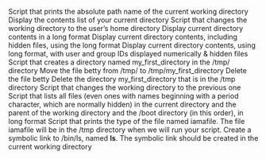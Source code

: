 Script that prints the absolute path name of the current working directory
Display the contents list of your current directory
Script that changes the working directory to the user’s home directory
Display current directory contents in a long format
Display current directory contents, including hidden files, using the long format
Display current directory contents, using long format, with user and group IDs displayed numerically & hidden files
Script that creates a directory named my_first_directory in the /tmp/ directory
Move the file betty from /tmp/ to /tmp/my_first_directory
Delete the file betty
Delete the directory my_first_directory that is in the /tmp directory
Script that changes the working directory to the previous one
Script that lists all files (even ones with names beginning with a period character, which are normally hidden) in the current directory and the parent of the working directory and the /boot directory (in this order), in long format
Script that prints the type of the file named iamafile. The file iamafile will be in the /tmp directory when we will run your script.
Create a symbolic link to /bin/ls, named __ls__. The symbolic link should be created in the current working directory
